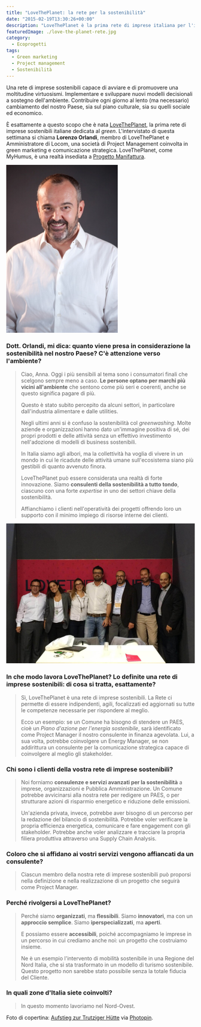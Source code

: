 ```yaml
---
title: "LoveThePlanet: la rete per la sostenibilità"
date: "2015-02-19T13:30:26+00:00"
description: "LoveThePlanet è la prima rete di imprese italiana per l'implementazione e lo sviluppo di nuovi modelli decisionali a sostegno dell'ambiente."
featuredImage: ./love-the-planet-rete.jpg
category:
  - Ecoprogetti
tags:
  - Green marketing
  - Project management
  - Sostenibilità
---
```


Una rete di imprese sostenibili capace di avviare e di promuovere una moltitudine virtuosismi. Implementare e sviluppare nuovi modelli decisionali a sostegno dell'ambiente. Contribuire ogni giorno al lento (ma necessario) cambiamento del nostro Paese, sia sul piano culturale, sia su quelli sociale ed economico.

È esattamente a questo scopo che è nata [LoveThePlanet](http://www.lovetheplanet.eu/it/), la prima rete di imprese sostenibili italiane dedicata al _green_.
L'intervistato di questa settimana si chiama **Lorenzo Orlandi**, membro di LoveThePlanet e Amministratore di Locom, una società di Project Management coinvolta in green marketing e comunicazione strategica.
LoveThePlanet, come MyHumus, è una realtà insediata a [Progetto Manifattura](http://www.progettomanifattura.it).

![Lorenzo Orlandi](./lorenzo-orlandi.jpg)

### Dott. Orlandi, mi dica: quanto viene presa in considerazione la sostenibilità nel nostro Paese? C'è attenzione verso l'ambiente?

> Ciao, Anna. Oggi i più sensibili al tema sono i consumatori finali che scelgono sempre meno a caso. **Le persone optano per marchi più vicini all'ambiente** che sentono come più seri e coerenti, anche se questo significa pagare di più.
>
> Questo è stato subito percepito da alcuni settori, in particolare dall'industria alimentare e dalle utilities.
>
> Negli ultimi anni si è confuso la sostenibilità col _greenwashing_. Molte aziende e organizzazioni hanno dato un'immagine positiva di sé, dei propri prodotti e delle attività senza un effettivo investimento nell'adozione di modelli di business sostenibili.
>
> In Italia siamo agli albori, ma la collettività ha voglia di vivere in un mondo in cui le ricadute delle attività umane sull'ecosistema siano più gestibili di quanto avvenuto finora.
>
> LoveThePlanet può essere considerata una realtà di forte innovazione. Siamo **consulenti della sostenibilità a tutto tondo**, ciascuno con una forte _expertise_ in uno dei settori chiave della sostenibilità.
>
> Affianchiamo i clienti nell'operatività dei progetti offrendo loro un supporto con il minimo impiego di risorse interne dei clienti.

![Il team di LoveThePlanet](./love.jpg)

### In che modo lavora LoveThePlanet? Lo definite una rete di imprese sostenibili: di cosa si tratta, esattamente?

> Sì, LoveThePlanet è una rete di imprese sostenibili. La Rete ci permette di essere indipendenti, agili, focalizzati ed aggiornati su tutte le competenze necessarie per rispondere al meglio.
>
> Ecco un esempio: se un Comune ha bisogno di stendere un PAES, cioè un _Piano d'azione per l'energia sostenibile_, sarà identificato come Project Manager il nostro consulente in finanza agevolata. Lui, a sua volta, potrebbe coinvolgere un Energy Manager, se non addirittura un consulente per la comunicazione strategica capace di coinvolgere al meglio gli stakeholder.

### Chi sono i clienti della vostra rete di imprese sostenibili?

> Noi forniamo **consulenze e servizi avanzati per la sostenibilità** a imprese, organizzazioni e Pubblica Amministrazione. Un Comune potrebbe avvicinarsi alla nostra rete per redigere un PAES, o per strutturare azioni di risparmio energetico e riduzione delle emissioni.
>
> Un'azienda privata, invece, potrebbe aver bisogno di un percorso per la redazione del bilancio di sostenibilità. Potrebbe voler verificare la propria efficienza energetica, comunicare e fare engagement con gli stakeholder. Potrebbe anche voler analizzare e tracciare la propria filiera produttiva attraverso una Supply Chain Analysis.

### Coloro che si affidano ai vostri servizi vengono affiancati da un consulente?

> Ciascun membro della nostra rete di imprese sostenibili può proporsi nella definizione e nella realizzazione di un progetto che seguirà come Project Manager.

### Perché rivolgersi a LoveThePlanet?

> Perché siamo **organizzati**, ma **flessibili**. Siamo **innovatori**, ma con un **approccio semplice**. Siamo **iperspecializzati**, ma **aperti**.
>
> E possiamo essere **accessibili**, poiché accompagniamo le imprese in un percorso in cui crediamo anche noi: un progetto che costruiamo insieme.
>
> Ne è un esempio l'intervento di mobilità sostenibile in una Regione del Nord Italia, che si sta trasformato in un modello di turismo sostenibile. Questo progetto non sarebbe stato possibile senza la totale fiducia del Cliente.

### In quali zone d'Italia siete coinvolti?

> In questo momento lavoriamo nel Nord-Ovest.

Foto di copertina: [Aufstieg zur Trutziger Hütte](http://www.flickr.com/photos/42645785@N04/4239305927) via [Photopin](http://photopin.com).
